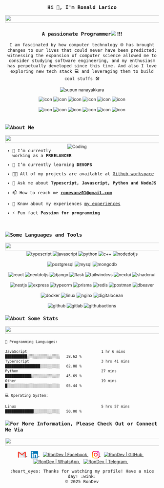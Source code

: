 <h3 align="center"><samp>Hi 👋, I'm Ronald Larico</samp></h3>
<img src="https://i.imgur.com/dBaSKWF.gif" height="25" width="1000">
<h3 align="center"><samp>A passionate Programmer</samp><img src="https://media.giphy.com/media/WUlplcMpOCEmTGBtBW/giphy.gif" width="50"> !!!</h3>
<p align="center"><samp>I am fascinated by how computer technology 🌐 has brought changes to our lives that could never have been predicted; witnessing the expansion of computer science allowed me to consider studying software engineering, and my enthusiasm has perpetually developed since this time. And also I love exploring new tech stack 💻 and leveraging them to build cool stuffs 🛠️</samp></p>
<p align="center"> 
 <img src="https://komarev.com/ghpvc/?username=supuna97&label=Profile%20views&color=0e75b6&style=flat" alt="supun nanayakkara" /> 
<!--  <img src="https://img.shields.io/badge/Languages-Python | Java | PHP | Typescript | Node | React -green.svg" alt="supun nanayakkara's languages" /> -->
<!--  <img alt="Profile followers" src="https://img.shields.io/github/followers/supuna97"> -->
</p>

<div align="center">
  <!--<img src="https://techstack-generator.vercel.app/java-icon.svg" alt="icon" width="50" height="50" />-->
  <img src="https://techstack-generator.vercel.app/python-icon.svg" alt="icon" width="50" height="50" />
  <img src="https://techstack-generator.vercel.app/ts-icon.svg" alt="icon" width="50" height="50" />
  <img src="https://techstack-generator.vercel.app/js-icon.svg" alt="icon"width="50" height="50" />
  <img src="https://techstack-generator.vercel.app/react-icon.svg" alt="icon" width="50" height="50" />
  <img src="https://techstack-generator.vercel.app/django-icon.svg" alt="icon" width="50" height="50" />
 <img src="https://techstack-generator.vercel.app/mysql-icon.svg" alt="icon" width="50" height="50" />
</div>

<br>

<div align="center">
  <img src="https://techstack-generator.vercel.app/docker-icon.svg" alt="icon" width="50" height="50" />
  <img src="https://techstack-generator.vercel.app/aws-icon.svg" alt="icon" width="50" height="50" />
  <img src="https://techstack-generator.vercel.app/nginx-icon.svg" alt="icon" width="50" height="50" />
  <img src="https://techstack-generator.vercel.app/github-icon.svg" alt="icon" width="50" height="50" />
  <!--<img src="https://techstack-generator.vercel.app/prettier-icon.svg" alt="icon" width="50" height="50" />-->
  <img src="https://techstack-generator.vercel.app/restapi-icon.svg" alt="icon" width="50" height="50" />
  <img src="https://techstack-generator.vercel.app/graphql-icon.svg" alt="icon" width="50" height="50" />
</div>
</br>
<h3> <img src="https://raw.githubusercontent.com/nixin72/nixin72/master/wave.gif" width="30px"><samp>About Me</samp></h3>
<img src="https://i.imgur.com/dBaSKWF.gif" height="25" width="1000">
<img align="right" alt="Coding" width="300" src="https://user-images.githubusercontent.com/74038190/229223263-cf2e4b07-2615-4f87-9c38-e37600f8381a.gif">
<samp>
 
- 🔭 I’m currently working as a **FREELANCER**

- 🌱 I’m currently learning **DEVOPS**

- 👨‍💻 All of my projects are available at [Github workspace](https://github.com/RonaldLarico)

- 💬 Ask me about **Typescript, Javascript, Python and NodeJS**

- 📫 How to reach me **ronevanz01@gmail.com**

- 📄 Know about my experiences [my experiences](https://github.com/RonaldLarico)

- ⚡ Fun fact **Passion for programming**
</samp>
</br>

<h3><img src="https://media2.giphy.com/media/QssGEmpkyEOhBCb7e1/giphy.gif?cid=ecf05e47a0n3gi1bfqntqmob8g9aid1oyj2wr3ds3mg700bl&rid=giphy.gif" width="30px"><samp>Some Languages and Tools</samp></h3>
<img src="https://i.imgur.com/dBaSKWF.gif" height="25" width="1000">
<div align="center">
 <a><img alt="typescript" src="https://img.shields.io/badge/typescript-3178C6.svg?style=for-the-badge&logo=typescript&logoColor=white" height="25"/></a>
 <a><img alt="javascript" src="https://img.shields.io/badge/javascript-F7DF1E.svg?style=for-the-badge&logo=javascript&logoColor=white" height="25"/></a>
 <a><img alt="python" src="https://img.shields.io/badge/python-3776AB.svg?style=for-the-badge&logo=python&logoColor=white" height="25"/></a>
 <a><img alt="c++" src="https://img.shields.io/badge/c++-00599C.svg?style=for-the-badge&logo=cplusplus&logoColor=white" height="25"/></a>
 <a><img alt="nodedotjs" src="https://img.shields.io/badge/node.js-5FA04E.svg?style=for-the-badge&logo=nodedotjs&logoColor=white" height="25"/></a>
</div>
</br>
<div align="center">
 <a><img alt="postgresql" src="https://img.shields.io/badge/postgresql-4169E1.svg?style=for-the-badge&logo=postgresql&logoColor=white" height="25"/></a>
 <a><img alt="mysql" src="https://img.shields.io/badge/mysql-4479A1.svg?style=for-the-badge&logo=mysql&logoColor=white" height="25"/></a>
 <a><img alt="mongodb" src="https://img.shields.io/badge/mongodb-47A248.svg?style=for-the-badge&logo=mongodb&logoColor=white" height="25"/></a>
</div>
</br>
<div align="center">
 <a><img alt="react" src="https://img.shields.io/badge/react-2C3454.svg?style=for-the-badge&logo=react&logoColor=#61DAFB" height="25"/></a>
 <a><img alt="nextdotjs" src="https://img.shields.io/badge/nextjs-000000.svg?style=for-the-badge&logo=nextdotjs&logoColor=white" height="25"/></a>
 <a><img alt="django" src="https://img.shields.io/badge/django-092E20.svg?style=for-the-badge&logo=django&logoColor=white" height="25"/></a>
 <a><img alt="flask" src="https://img.shields.io/badge/flask-000000.svg?style=for-the-badge&logo=flask&logoColor=white" height="25"/></a>
 <a><img alt="tailwindcss" src="https://img.shields.io/badge/tailwind%20css-06B6D4.svg?style=for-the-badge&logo=tailwindcss&logoColor=white" height="25"/></a>
 <a><img alt="nextui" src="https://img.shields.io/badge/next%20ui-000000.svg?style=for-the-badge&logo=nextui&logoColor=white" height="25"/></a>
 <a><img alt="shadcnui" src="https://img.shields.io/badge/shadcn%20ui-000000.svg?style=for-the-badge&logo=shadcnui&logoColor=white" height="25"/></a>
</div>
</br>
<div align="center">
 <a><img alt="nestjs" src="https://img.shields.io/badge/nestjs-E0234E.svg?style=for-the-badge&logo=nestjs&logoColor=white" height="25"/></a>
 <a><img alt="express" src="https://img.shields.io/badge/express.js-000000.svg?style=for-the-badge&logo=express&logoColor=white" height="25"/></a>
 <a><img alt="typeorm" src="https://img.shields.io/badge/typeorm-FE0803.svg?style=for-the-badge&logo=typeorm&logoColor=white" height="25"/></a>
 <a><img alt="prisma" src="https://img.shields.io/badge/prisma-2D3748.svg?style=for-the-badge&logo=prisma&logoColor=white" height="25"/></a>
 <a><img alt="redis" src="https://img.shields.io/badge/redis-FF4438.svg?style=for-the-badge&logo=redis&logoColor=white" height="25"/></a>
 <a><img alt="postman" src="https://img.shields.io/badge/postman-FF6C37.svg?style=for-the-badge&logo=postman&logoColor=white" height="25"/></a>
 <a><img alt="dbeaver" src="https://img.shields.io/badge/dbeaver-382923.svg?style=for-the-badge&logo=dbeaver&logoColor=white" height="25"/></a>
</div>
</br>
<div align="center">
 <a><img alt="docker" src="https://img.shields.io/badge/docker-2496ED.svg?style=for-the-badge&logo=docker&logoColor=white" height="25"/></a>
 <a><img alt="linux" src="https://img.shields.io/badge/linux-FCC624.svg?style=for-the-badge&logo=linux&logoColor=white" height="25"/></a>
 <a><img alt="nginx" src="https://img.shields.io/badge/nginx-009639.svg?style=for-the-badge&logo=nginx&logoColor=white" height="25"/></a>
 <a><img alt="digitalocean" src="https://img.shields.io/badge/digital%20ocean-0080FF.svg?style=for-the-badge&logo=digitalocean&logoColor=white" height="25"/></a>
</div>
</br>
<div align="center">
 <a><img alt="github" src="https://img.shields.io/badge/github-181717.svg?style=for-the-badge&logo=github&logoColor=white" height="25"/></a>
 <a><img alt="gitlab" src="https://img.shields.io/badge/gitlab-FC6D26.svg?style=for-the-badge&logo=gitlab&logoColor=white" height="25"/></a>
 <a><img alt="githubactions" src="https://img.shields.io/badge/github%20actions-2088FF.svg?style=for-the-badge&logo=githubactions&logoColor=white" height="25"/></a>
</div>

<h3><img src="https://media0.giphy.com/media/cNZqrH5IzOG0xrlWks/giphy.gif?cid=ecf05e47map255q427en9uprqc1sb0unjq5k4fnqg5pmhhs4&rid=giphy.gif&ct=s" width="30px"><samp>About Some Stats</samp></h3>
<img src="https://i.imgur.com/dBaSKWF.gif" height="25" width="1000">

```text
💬 Programming Languages:

JavaScript                                  1 hr 6 mins                                   ██████████░░░░░░░░░░░░░░░   38.62 % 
Typerscript                                 3 hrs 41 mins                                 ████████████████░░░░░░░░░   62.08 % 
Python                                      27 mins                                       ████████████░░░░░░░░░░░░░   45.69 % 
Other                                       19 mins                                       █░░░░░░░░░░░░░░░░░░░░░░░░   05.44 % 

💻 Operating System:

Linux                                       5 hrs 57 mins                                 █████████████░░░░░░░░░░░░   50.00 %
```
<!--
<table>
  <tr>
    <td width=215px;>Python</td>
    <td>11 hrs 43 mins</td>
    <td>██████░░░░&nbsp;&nbsp;(67.01 %)</td>
  </tr>
  <tr>
    <td width=220px;>CSS</td>
    <td width=145px;>3 hrs 8 mins</td>
    <td width=230px;>█░░░░░░░░░&nbsp;&nbsp;(17.92 %)</td>
  </tr>
  <tr>
    <td width=220px;>HTML</td>
    <td width=145px;>2 hrs 27 mins</td>
    <td width=230px;>█░░░░░░░░░&nbsp;&nbsp;(14.08 %)</td>
  </tr>
</table>
-->
<h3><img src='https://raw.githubusercontent.com/ShahriarShafin/ShahriarShafin/main/Assets/handshake.gif' width="50px"><samp>For More Information, Please Check Out or Connect Me Via</samp></h3>
<img src="https://i.imgur.com/dBaSKWF.gif" height="25" width="1000">
<!--## <img src='https://raw.githubusercontent.com/ShahriarShafin/ShahriarShafin/main/Assets/handshake.gif' width="80px"> For More Information, Please Check Out or Connect Me Via-->
<p align="center">
  <a href="ronevanz01@gmail.com" >
    <img align="center" alt="RonDev | Gmail" width="26px" src="https://github.com/SatYu26/SatYu26/blob/master/Assets/Gmail.svg" />
  </a> &nbsp;&nbsp;
  
  <a href="https://www.linkedin.com/in/ronald-larico-29a94024b/" target="_blank">
    <img align="center" alt="RonDev | Linkedin" width="24px" src="https://github.com/SatYu26/SatYu26/blob/master/Assets/Linkedin.svg" />
  </a> &nbsp;&nbsp;
  
  <a href="https://www.facebook.com/sshipper.stone/" target="_blank">
      <img align="center" alt="RonDev | Facebook" width="24px" src="https://upload.wikimedia.org/wikipedia/en/thumb/0/04/Facebook_f_logo_%282021%29.svg/100px-Facebook_f_logo_%282021%29.svg.png" />
  </a> &nbsp;&nbsp;
  
  <a href="https://www.instagram.com/roon_dev/" target="_blank">
    <img align="center" alt="RonDev | Instagram" width="24px" src="https://github.com/SatYu26/SatYu26/blob/master/Assets/Instagram.svg" />
  </a> &nbsp;&nbsp;
  
  <a href="https://github.com/RonaldLarico/" target="_blank">
    <img align="center" alt="RonDev | GitHub" width="26px" src="https://upload.wikimedia.org/wikipedia/commons/thumb/a/ae/Github-desktop-logo-symbol.svg/1024px-Github-desktop-logo-symbol.svg.png" />
  </a> &nbsp;&nbsp;
  <a href="https://api.whatsapp.com/send?phone=+51991303509" target="_blank">
    <img align="center" alt="RonDev | WhatsApp" width="26px" src="https://upload.wikimedia.org/wikipedia/commons/thumb/6/6b/WhatsApp.svg/240px-WhatsApp.svg.png" />
  </a> &nbsp;&nbsp;
  <a href="https://api.whatsapp.com/send?phone=+51991303509" target="_blank">
    <img align="center" alt="RonDev | Telegram" width="26px" src="https://upload.wikimedia.org/wikipedia/commons/8/83/Telegram_2019_Logo.svg" />
  </a> &nbsp;&nbsp;
<p> 

<div align="center">
 <samp>
  :heart_eyes: Thanks for watching my profile! Have a nice day! :wink: <br/>
  &copy; 2025 RonDev
 </samp>
</div>

<!--
**RonaldLarico/RonaldLarico** is a ✨ _special_ ✨ repository because its `README.md` (this file) appears on your GitHub profile.

Here are some ideas to get you started:

- 🔭 I’m currently working on ...
- 🌱 I’m currently learning ...
- 👯 I’m looking to collaborate on ...
- 🤔 I’m looking for help with ...
- 💬 Ask me about ...
- 📫 How to reach me: ...
- 😄 Pronouns: ...
- ⚡ Fun fact: ...
-->
